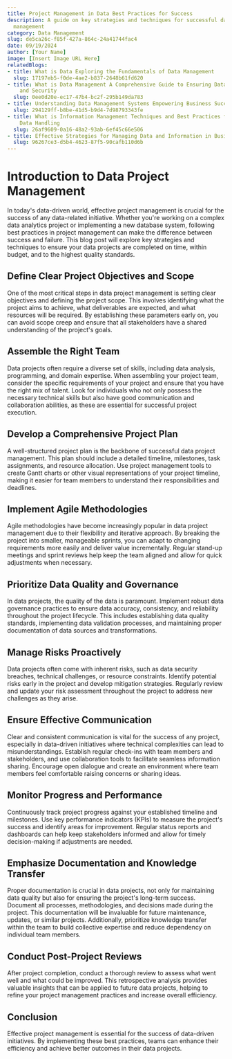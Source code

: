 ```yaml
---
title: Project Management in Data Best Practices for Success
description: A guide on key strategies and techniques for successful data project
  management
category: Data Management
slug: de5ca26c-f85f-427a-864c-24a41744fac4
date: 09/19/2024
author: [Your Name]
image: [Insert Image URL Here]
relatedBlogs:
- title: What is Data Exploring the Fundamentals of Data Management
  slug: 17197eb5-f0de-4ae2-b837-2648b61fd620
- title: What is Data Management A Comprehensive Guide to Ensuring Data Integrity
    and Security
  slug: 0ee0d20e-ec17-47b4-bc2f-295b149da783
- title: Understanding Data Management Systems Empowering Business Success
  slug: 294129ff-b8be-41d5-b9d4-7d98793343fe
- title: What is Information Management Techniques and Best Practices for Effective
    Data Handling
  slug: 26af9609-0a16-48a2-93ab-6ef45c66e506
- title: Effective Strategies for Managing Data and Information in Business
  slug: 96267ce3-d5b4-4623-87f5-90cafb110d6b
---
```


# Introduction to Data Project Management

In today's data-driven world, effective project management is crucial for the success of any data-related initiative. Whether you're working on a complex data analytics project or implementing a new database system, following best practices in project management can make the difference between success and failure. This blog post will explore key strategies and techniques to ensure your data projects are completed on time, within budget, and to the highest quality standards.

## Define Clear Project Objectives and Scope

One of the most critical steps in data project management is setting clear objectives and defining the project scope. This involves identifying what the project aims to achieve, what deliverables are expected, and what resources will be required. By establishing these parameters early on, you can avoid scope creep and ensure that all stakeholders have a shared understanding of the project's goals.

## Assemble the Right Team

Data projects often require a diverse set of skills, including data analysis, programming, and domain expertise. When assembling your project team, consider the specific requirements of your project and ensure that you have the right mix of talent. Look for individuals who not only possess the necessary technical skills but also have good communication and collaboration abilities, as these are essential for successful project execution.

## Develop a Comprehensive Project Plan

A well-structured project plan is the backbone of successful data project management. This plan should include a detailed timeline, milestones, task assignments, and resource allocation. Use project management tools to create Gantt charts or other visual representations of your project timeline, making it easier for team members to understand their responsibilities and deadlines.

## Implement Agile Methodologies

Agile methodologies have become increasingly popular in data project management due to their flexibility and iterative approach. By breaking the project into smaller, manageable sprints, you can adapt to changing requirements more easily and deliver value incrementally. Regular stand-up meetings and sprint reviews help keep the team aligned and allow for quick adjustments when necessary.

## Prioritize Data Quality and Governance

In data projects, the quality of the data is paramount. Implement robust data governance practices to ensure data accuracy, consistency, and reliability throughout the project lifecycle. This includes establishing data quality standards, implementing data validation processes, and maintaining proper documentation of data sources and transformations.

## Manage Risks Proactively

Data projects often come with inherent risks, such as data security breaches, technical challenges, or resource constraints. Identify potential risks early in the project and develop mitigation strategies. Regularly review and update your risk assessment throughout the project to address new challenges as they arise.

## Ensure Effective Communication

Clear and consistent communication is vital for the success of any project, especially in data-driven initiatives where technical complexities can lead to misunderstandings. Establish regular check-ins with team members and stakeholders, and use collaboration tools to facilitate seamless information sharing. Encourage open dialogue and create an environment where team members feel comfortable raising concerns or sharing ideas.

## Monitor Progress and Performance

Continuously track project progress against your established timeline and milestones. Use key performance indicators (KPIs) to measure the project's success and identify areas for improvement. Regular status reports and dashboards can help keep stakeholders informed and allow for timely decision-making if adjustments are needed.

## Emphasize Documentation and Knowledge Transfer

Proper documentation is crucial in data projects, not only for maintaining data quality but also for ensuring the project's long-term success. Document all processes, methodologies, and decisions made during the project. This documentation will be invaluable for future maintenance, updates, or similar projects. Additionally, prioritize knowledge transfer within the team to build collective expertise and reduce dependency on individual team members.

## Conduct Post-Project Reviews

After project completion, conduct a thorough review to assess what went well and what could be improved. This retrospective analysis provides valuable insights that can be applied to future data projects, helping to refine your project management practices and increase overall efficiency.

## Conclusion

Effective project management is essential for the success of data-driven initiatives. By implementing these best practices, teams can enhance their efficiency and achieve better outcomes in their data projects.
